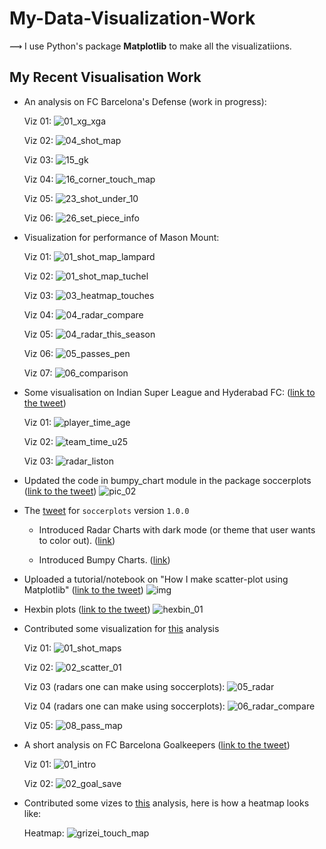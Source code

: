 # My-Data-Visualization-Work

⟿ I use Python's package **Matplotlib** to make all the visualizatiions.

## My Recent Visualisation Work

* An analysis on FC Barcelona's Defense (work in progress):
  
  Viz 01: ![01_xg_xga](https://user-images.githubusercontent.com/33928040/112846166-61470980-90c3-11eb-9268-730d871c2b86.jpg)
  
  Viz 02: ![04_shot_map](https://user-images.githubusercontent.com/33928040/112849932-2c3cb600-90c7-11eb-989d-54c223a41e52.jpg)
  
  Viz 03: ![15_gk](https://user-images.githubusercontent.com/33928040/112850044-47a7c100-90c7-11eb-997a-beb7d12b7e13.jpg)
  
  Viz 04: ![16_corner_touch_map](https://user-images.githubusercontent.com/33928040/112850188-6b6b0700-90c7-11eb-95a7-1248ac34cd85.jpg)

  Viz 05: ![23_shot_under_10](https://user-images.githubusercontent.com/33928040/112850298-7faf0400-90c7-11eb-9d37-fdc175b6e158.jpg)

  Viz 06: ![26_set_piece_info](https://user-images.githubusercontent.com/33928040/112850361-8d648980-90c7-11eb-83ed-f5f03ce43870.jpg)

* Visualization for performance of Mason Mount:
  
  Viz 01: ![01_shot_map_lampard](https://user-images.githubusercontent.com/33928040/107977136-a82fe280-6fe0-11eb-8fb6-c50023434429.jpg)
  
  Viz 02: ![01_shot_map_tuchel](https://user-images.githubusercontent.com/33928040/107977155-aebe5a00-6fe0-11eb-87da-8c2b573ee984.jpg)

  Viz 03: ![03_heatmap_touches](https://user-images.githubusercontent.com/33928040/107977163-b1b94a80-6fe0-11eb-94e2-5d85964ba7df.jpg)
  
  Viz 04: ![04_radar_compare](https://user-images.githubusercontent.com/33928040/107977172-b3830e00-6fe0-11eb-8aea-e2083dc955af.jpg)
  
  Viz 05: ![04_radar_this_season](https://user-images.githubusercontent.com/33928040/107977176-b54cd180-6fe0-11eb-89da-963cb1a93053.jpg)
  
  Viz 06: ![05_passes_pen](https://user-images.githubusercontent.com/33928040/107977186-b847c200-6fe0-11eb-9907-7814bcaf45bc.jpg)

  Viz 07: ![06_comparison](https://user-images.githubusercontent.com/33928040/107977203-bbdb4900-6fe0-11eb-92f7-1665a28b5096.jpg)

* Some visualisation on Indian Super League and Hyderabad FC: ([link to the tweet](https://twitter.com/slothfulwave612/status/1359126086005624835?s=20))
  
  Viz 01: ![player_time_age](https://user-images.githubusercontent.com/33928040/106360908-19b13500-6341-11eb-9b6e-81051368293e.jpg)
  
  Viz 02: ![team_time_u25](https://user-images.githubusercontent.com/33928040/106360912-1cac2580-6341-11eb-9419-ad391eda97f9.jpg)
  
  Viz 03: ![radar_liston](https://user-images.githubusercontent.com/33928040/106360911-1b7af880-6341-11eb-93e5-78cfca79d3ee.jpg)

* Updated the code in bumpy_chart module in the package soccerplots ([link to the tweet](https://twitter.com/slothfulwave612/status/1350797618775900161/photo/1))
  ![pic_02](https://user-images.githubusercontent.com/33928040/105451471-a05f7580-5ca2-11eb-82b6-dd59749d40e4.jpg)
  
* The [tweet](https://twitter.com/slothfulwave612/status/1302687209439412224) for `soccerplots` version `1.0.0`
  
  * Introduced Radar Charts with dark mode (or theme that user wants to color out). ([link](https://twitter.com/slothfulwave612/status/1302687395867844609))
  
  * Introduced Bumpy Charts. ([link](https://twitter.com/slothfulwave612/status/1302688119955681280))

* Uploaded a tutorial/notebook on "How I make scatter-plot using Matplotlib" ([link to the tweet](https://twitter.com/slothfulwave612/status/1350182105393741825))
  ![img](https://user-images.githubusercontent.com/33928040/105451683-f9c7a480-5ca2-11eb-9258-a4522a842a91.jpeg)
  
* Hexbin plots ([link to the tweet](https://twitter.com/slothfulwave612/status/1347617499848736768))
  ![hexbin_01](https://user-images.githubusercontent.com/33928040/105451824-385d5f00-5ca3-11eb-9998-649c3d3d9704.jpg)

* Contributed some visualization for [this](https://twitter.com/armbandmedia/status/1346500277415755777) analysis

  Viz 01: ![01_shot_maps](https://user-images.githubusercontent.com/33928040/105452003-8b371680-5ca3-11eb-92e5-ef7280d9bdd7.jpg)
  
  Viz 02: ![02_scatter_01](https://user-images.githubusercontent.com/33928040/105452026-91c58e00-5ca3-11eb-847c-8d675897fbf4.jpg)
  
  Viz 03 (radars one can make using soccerplots): ![05_radar](https://user-images.githubusercontent.com/33928040/105452029-92f6bb00-5ca3-11eb-8d5c-800bf1404df1.jpg)
  
  Viz 04 (radars one can make using soccerplots): ![06_radar_compare](https://user-images.githubusercontent.com/33928040/105452034-9427e800-5ca3-11eb-9fbe-f5c8044cf134.jpg)
  
  Viz 05: ![08_pass_map](https://user-images.githubusercontent.com/33928040/105452045-9a1dc900-5ca3-11eb-9cc5-f12c82f8243d.jpg)
  
* A short analysis on FC Barcelona Goalkeepers ([link to the tweet](https://twitter.com/armbandmedia/status/1342132046429220864))

  Viz 01: ![01_intro](https://user-images.githubusercontent.com/33928040/105452649-af472780-5ca4-11eb-9fce-464ecdf56a72.jpg)
  
  Viz 02: ![02_goal_save](https://user-images.githubusercontent.com/33928040/105452653-b110eb00-5ca4-11eb-8b28-dde0394f6472.jpg)
  
* Contributed some vizes to [this](https://twitter.com/armbandmedia/status/1336048126352740353) analysis, here is how a heatmap looks like:

  Heatmap: ![grizei_touch_map](https://user-images.githubusercontent.com/33928040/105452803-f3d2c300-5ca4-11eb-85af-e3f6d66d9ba4.jpg)
